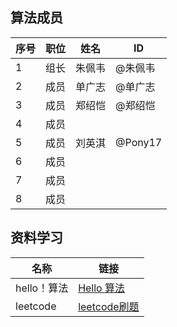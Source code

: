 ## 算法成员
|序号 |职位 | 姓名  | ID|
|---|---|---|---|
| 1 |组长|朱佩韦| @朱佩韦 |
| 2 |成员|单广志| @单广志 |
| 3 |成员|郑绍恺| @郑绍恺 |
| 4 |成员||  |
| 5 |成员|刘英淇| @Pony17 |
| 6 |成员||  |
| 7 |成员||  |
| 8 |成员||  |

## 资料学习
| 名称 | 链接 |
|------|------|
| hello！算法 | [Hello 算法](https://www.hello-algo.com/) |
| leetcode | [leetcode刷题](https://leetcode.cn/) |